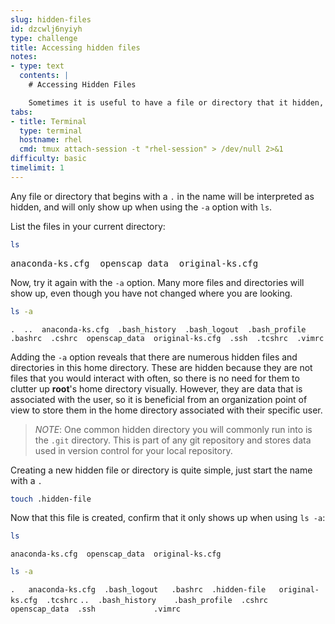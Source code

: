 ```yaml
---
slug: hidden-files
id: dzcwlj6nyiyh
type: challenge
title: Accessing hidden files
notes:
- type: text
  contents: |
    # Accessing Hidden Files

    Sometimes it is useful to have a file or directory that it hidden, meaning it does not show up when running `ls` normally. This may be because the file is not often used, or because the file shouldn't be tampered with by inexperienced users.
tabs:
- title: Terminal
  type: terminal
  hostname: rhel
  cmd: tmux attach-session -t "rhel-session" > /dev/null 2>&1
difficulty: basic
timelimit: 1
---
```


Any file or directory that begins with a `.` in the name will be interpreted as
hidden, and will only show up when using the `-a` option with `ls`.

List the files in your current directory:

```bash
ls
```

<pre class=file>
anaconda-ks.cfg  openscap_data  original-ks.cfg
</pre>

Now, try it again with the `-a` option. Many more files and directories will
show up, even though you have not changed where you are looking.

```bash
ls -a
```

`.  ..  anaconda-ks.cfg  .bash_history  .bash_logout  .bash_profile  .bashrc  .cshrc  openscap_data  original-ks.cfg  .ssh  .tcshrc  .vimrc`

Adding the `-a` option reveals that there are numerous hidden files and directories
in this home directory. These are hidden because they are not files that
you would interact with often, so there is no need for them to clutter up __root__'s
home directory visually. However, they are data that is associated with the
user, so it is beneficial from an organization point of view to store them
in the home directory associated with their specific user.

>_NOTE_: One common hidden directory you will commonly run into is the `.git`
directory. This is part of any git repository and stores data used in version
control for your local repository.

Creating a new hidden file or directory is quite simple, just start the name with
a `.`

```bash
touch .hidden-file
```

Now that this file is created, confirm that it only shows up when using `ls -a`:

```bash
ls
```

`anaconda-ks.cfg  openscap_data  original-ks.cfg`

```bash
ls -a
```

`.   anaconda-ks.cfg  .bash_logout   .bashrc  .hidden-file   original-ks.cfg  .tcshrc`
`..  .bash_history    .bash_profile  .cshrc   openscap_data  .ssh             .vimrc`
